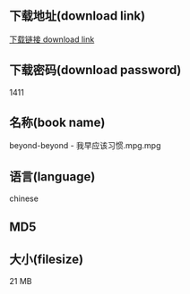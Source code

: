 ## 下载地址(download link)
[下载链接 download link](https://tutu365.netlify.app/?s=beyond-beyond+-+%E6%88%91%E6%97%A9%E5%BA%94%E8%AF%A5%E4%B9%A0%E6%83%AF.mpg)

## 下载密码(download password)
1411

## 名称(book name)
beyond-beyond - 我早应该习惯.mpg.mpg

## 语言(language)
chinese

## MD5


## 大小(filesize)
21 MB
